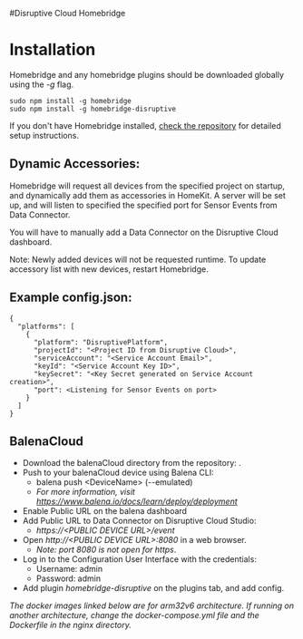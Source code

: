 #Disruptive Cloud Homebridge

# Installation

Homebridge and any homebridge plugins should be downloaded globally using the *-g* flag.

    sudo npm install -g homebridge
    sudo npm install -g homebridge-disruptive

If you don't have Homebridge installed, [check the repository](https://github.com/nfarina/homebridge) for detailed setup instructions.

## Dynamic Accessories:

Homebridge will request all devices from the specified project on startup, and dynamically add them as accessories in HomeKit. A server will be set up, and will listen to specified the specified port for Sensor Events from Data Connector. 

You will have to manually add a Data Connector on the Disruptive Cloud dashboard.

Note: Newly added devices will not be requested runtime. To update accessory list with new devices, restart Homebridge. 
 
 ## Example config.json:

```
{
  "platforms": [
    {
      "platform": "DisruptivePlatform",
      "projectId": "<Project ID from Disruptive Cloud>",
      "serviceAccount": "<Service Account Email>",
      "keyId": "<Service Account Key ID>",
      "keySecret": "<Key Secret generated on Service Account creation>",
      "port": <Listening for Sensor Events on port>
    }
  ]
}
```

## BalenaCloud
- Download the balenaCloud directory from the repository: .
- Push to your balenaCloud device using Balena CLI: 
    - balena push \<DeviceName> (--emulated)
    - *For more information, visit https://www.balena.io/docs/learn/deploy/deployment*
- Enable Public URL on the balena dashboard
- Add Public URL to Data Connector on Disruptive Cloud Studio:
    - *https://\<PUBLIC DEVICE URL>/event*
- Open *http://\<PUBLIC DEVICE URL>:8080* in a web browser.
    - *Note: port 8080 is not open for https*.
- Log in to the Configuration User Interface with the credentials:
    - Username: admin
    - Password: admin
- Add plugin *homebridge-disruptive* on the plugins tab, and add config. 

*The docker images linked below are for arm32v6 architecture. If running on another architecture, change the docker-compose.yml file and the Dockerfile in the nginx directory.*
